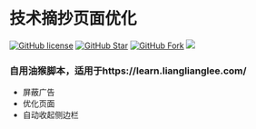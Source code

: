 # 技术摘抄页面优化
[![GitHub license](https://img.shields.io/github/license/hyue418/technical-excerpt-optimization.svg?style=flat-square&color=4285dd&logo=github)](https://github.com/hyue418/technical-excerpt-optimization)
[![GitHub Star](https://img.shields.io/github/stars/hyue418/technical-excerpt-optimization.svg?style=flat-square&label=Star&color=4285dd&logo=github)](https://github.com/hyue418/technical-excerpt-optimization)
[![GitHub Fork](https://img.shields.io/github/forks/hyue418/technical-excerpt-optimization.svg?style=flat-square&label=Fork&color=4285dd&logo=github)](https://github.com/hyue418/technical-excerpt-optimization)
[![](https://data.jsdelivr.com/v1/package/gh/hyue418/technical-excerpt-optimization/badge)](https://www.jsdelivr.com/package/gh/hyue418/technical-excerpt-optimization)
### 自用油猴脚本，适用于https://learn.lianglianglee.com/
* 屏蔽广告
* 优化页面
* 自动收起侧边栏